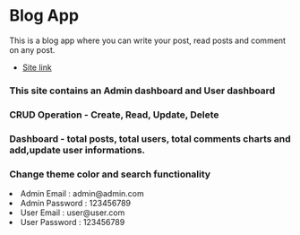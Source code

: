 # Blog App

This is a blog app where you can write your post, read posts and comment on any
post.

- [Site link](https://github.com/vitejs/vite-plugin-react/blob/main/packages/plugin-react/README.md)

### This site contains an Admin dashboard and User dashboard

### CRUD Operation - Create, Read, Update, Delete

### Dashboard - total posts, total users, total comments charts and add,update user informations.

### Change theme color and search functionality

<li>Admin Email : admin@admin.com</li>
<li>Admin Password : 123456789</li>

<li>User Email : user@user.com</li>
<li>User Password : 123456789</li>
